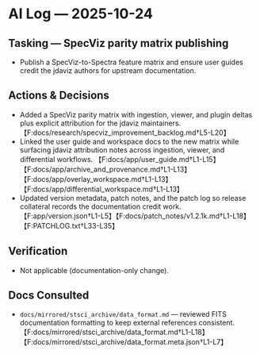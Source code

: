 # AI Log — 2025-10-24

## Tasking — SpecViz parity matrix publishing
- Publish a SpecViz-to-Spectra feature matrix and ensure user guides credit the jdaviz authors for upstream documentation.

## Actions & Decisions
- Added a SpecViz parity matrix with ingestion, viewer, and plugin deltas plus explicit attribution for the jdaviz maintainers. 【F:docs/research/specviz_improvement_backlog.md†L5-L20】
- Linked the user guide and workspace docs to the new matrix while surfacing jdaviz attribution notes across ingestion, viewer, and differential workflows. 【F:docs/app/user_guide.md†L1-L15】【F:docs/app/archive_and_provenance.md†L1-L13】【F:docs/app/overlay_workspace.md†L1-L13】【F:docs/app/differential_workspace.md†L1-L13】
- Updated version metadata, patch notes, and the patch log so release collateral records the documentation credit work. 【F:app/version.json†L1-L5】【F:docs/patch_notes/v1.2.1k.md†L1-L18】【F:PATCHLOG.txt†L33-L35】

## Verification
- Not applicable (documentation-only change).

## Docs Consulted
- `docs/mirrored/stsci_archive/data_format.md` — reviewed FITS documentation formatting to keep external references consistent. 【F:docs/mirrored/stsci_archive/data_format.md†L1-L18】【F:docs/mirrored/stsci_archive/data_format.meta.json†L1-L7】
